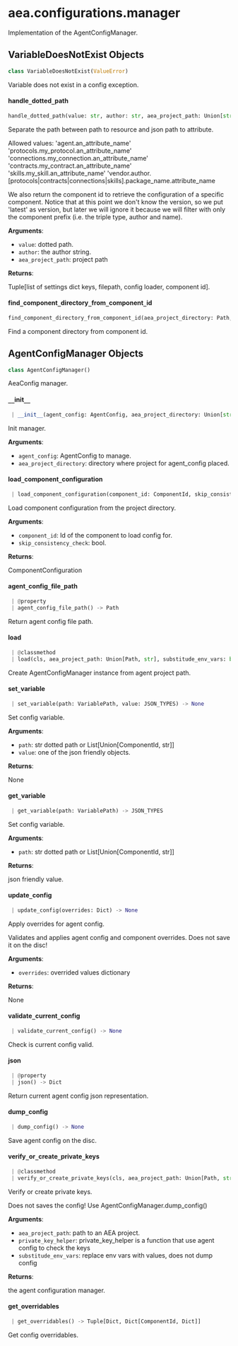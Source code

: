 <a name="aea.configurations.manager"></a>
# aea.configurations.manager

Implementation of the AgentConfigManager.

<a name="aea.configurations.manager.VariableDoesNotExist"></a>
## VariableDoesNotExist Objects

```python
class VariableDoesNotExist(ValueError)
```

Variable does not exist in a config exception.

<a name="aea.configurations.manager.handle_dotted_path"></a>
#### handle`_`dotted`_`path

```python
handle_dotted_path(value: str, author: str, aea_project_path: Union[str, Path] = ".") -> Tuple[List[str], Path, ConfigLoader, Optional[ComponentId]]
```

Separate the path between path to resource and json path to attribute.

Allowed values:
'agent.an_attribute_name'
'protocols.my_protocol.an_attribute_name'
'connections.my_connection.an_attribute_name'
'contracts.my_contract.an_attribute_name'
'skills.my_skill.an_attribute_name'
'vendor.author.[protocols|contracts|connections|skills].package_name.attribute_name

We also return the component id to retrieve the configuration of a specific
component. Notice that at this point we don't know the version,
so we put 'latest' as version, but later we will ignore it because
we will filter with only the component prefix (i.e. the triple type, author and name).

**Arguments**:

- `value`: dotted path.
- `author`: the author string.
- `aea_project_path`: project path

**Returns**:

Tuple[list of settings dict keys, filepath, config loader, component id].

<a name="aea.configurations.manager.find_component_directory_from_component_id"></a>
#### find`_`component`_`directory`_`from`_`component`_`id

```python
find_component_directory_from_component_id(aea_project_directory: Path, component_id: ComponentId) -> Path
```

Find a component directory from component id.

<a name="aea.configurations.manager.AgentConfigManager"></a>
## AgentConfigManager Objects

```python
class AgentConfigManager()
```

AeaConfig manager.

<a name="aea.configurations.manager.AgentConfigManager.__init__"></a>
#### `__`init`__`

```python
 | __init__(agent_config: AgentConfig, aea_project_directory: Union[str, Path], env_vars_friendly: bool = False) -> None
```

Init manager.

**Arguments**:

- `agent_config`: AgentConfig to manage.
- `aea_project_directory`: directory where project for agent_config placed.

<a name="aea.configurations.manager.AgentConfigManager.load_component_configuration"></a>
#### load`_`component`_`configuration

```python
 | load_component_configuration(component_id: ComponentId, skip_consistency_check: bool = True) -> ComponentConfiguration
```

Load component configuration from the project directory.

**Arguments**:

- `component_id`: Id of the component to load config for.
- `skip_consistency_check`: bool.

**Returns**:

ComponentConfiguration

<a name="aea.configurations.manager.AgentConfigManager.agent_config_file_path"></a>
#### agent`_`config`_`file`_`path

```python
 | @property
 | agent_config_file_path() -> Path
```

Return agent config file path.

<a name="aea.configurations.manager.AgentConfigManager.load"></a>
#### load

```python
 | @classmethod
 | load(cls, aea_project_path: Union[Path, str], substitude_env_vars: bool = False) -> "AgentConfigManager"
```

Create AgentConfigManager instance from agent project path.

<a name="aea.configurations.manager.AgentConfigManager.set_variable"></a>
#### set`_`variable

```python
 | set_variable(path: VariablePath, value: JSON_TYPES) -> None
```

Set config variable.

**Arguments**:

- `path`: str dotted path  or List[Union[ComponentId, str]]
- `value`: one of the json friendly objects.

**Returns**:

None

<a name="aea.configurations.manager.AgentConfigManager.get_variable"></a>
#### get`_`variable

```python
 | get_variable(path: VariablePath) -> JSON_TYPES
```

Set config variable.

**Arguments**:

- `path`: str dotted path or List[Union[ComponentId, str]]

**Returns**:

json friendly value.

<a name="aea.configurations.manager.AgentConfigManager.update_config"></a>
#### update`_`config

```python
 | update_config(overrides: Dict) -> None
```

Apply overrides for agent config.

Validates and applies agent config and component overrides.
Does not save it on the disc!

**Arguments**:

- `overrides`: overrided values dictionary

**Returns**:

None

<a name="aea.configurations.manager.AgentConfigManager.validate_current_config"></a>
#### validate`_`current`_`config

```python
 | validate_current_config() -> None
```

Check is current config valid.

<a name="aea.configurations.manager.AgentConfigManager.json"></a>
#### json

```python
 | @property
 | json() -> Dict
```

Return current agent config json representation.

<a name="aea.configurations.manager.AgentConfigManager.dump_config"></a>
#### dump`_`config

```python
 | dump_config() -> None
```

Save agent config on the disc.

<a name="aea.configurations.manager.AgentConfigManager.verify_or_create_private_keys"></a>
#### verify`_`or`_`create`_`private`_`keys

```python
 | @classmethod
 | verify_or_create_private_keys(cls, aea_project_path: Union[Path, str], private_key_helper: Callable[[AgentConfig, Path, bool], None], substitude_env_vars: bool = False, create_keys: bool = True) -> "AgentConfigManager"
```

Verify or create private keys.

Does not saves the config! Use AgentConfigManager.dump_config()

**Arguments**:

- `aea_project_path`: path to an AEA project.
- `private_key_helper`: private_key_helper is a function that use agent config to check the keys
- `substitude_env_vars`: replace env vars with values, does not dump config

**Returns**:

the agent configuration manager.

<a name="aea.configurations.manager.AgentConfigManager.get_overridables"></a>
#### get`_`overridables

```python
 | get_overridables() -> Tuple[Dict, Dict[ComponentId, Dict]]
```

Get config overridables.

